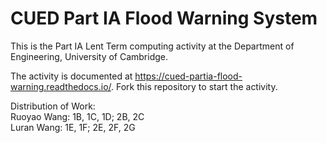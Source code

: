 # CUED Part IA Flood Warning System

This is the Part IA Lent Term computing activity at the Department of
Engineering, University of Cambridge.

The activity is documented at
https://cued-partia-flood-warning.readthedocs.io/. Fork this repository
to start the activity.

Distribution of Work:   
Ruoyao Wang: 1B,  1C,  1D; 2B, 2C    
Luran Wang: 1E,  1F; 2E, 2F, 2G

